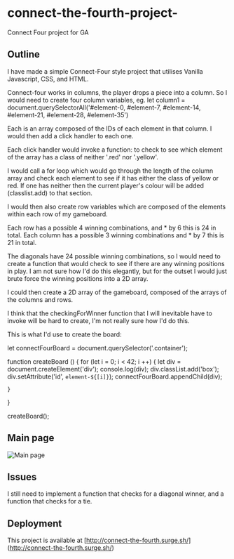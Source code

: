 # connect-the-fourth-project-
Connect Four project for GA

## Outline 
I have made a simple Connect-Four style project that utilises Vanilla Javascript, CSS, and HTML.  

Connect-four works in columns, the player drops a piece into a column. So I would need to create four column variables, 
	eg. let column1 = document.querySelectorAll('#element-0, #element-7, #element-14, #element-21, #element-28, #element-35')

Each is an array composed of the IDs of each element in that column. I would then add a click handler to each one. 

Each click handler would invoke a function: to check to see which element of the array has a class of neither '.red' nor '.yellow'.

I would call a for loop which would go through the length of the column array and check each element to see if it has either the class of yellow or red. 
If one has neither then the current player's colour will be added (classlist.add) to that section. 

I would then also create row variables which are composed of the elements within each row of my gameboard. 

Each row has a possible 4 winning combinations, and * by 6 this is 24 in total. 
Each column has a possible 3 winning combinations and * by 7 this is 21 in total. 

The diagonals have 24 possible winning combinations, so I would need to create a function that would check to see if there are any winning positions in play. 
I am not sure how I'd do this elegantly, but for the outset I would just brute force the winning positions into a 2D array. 

I could then create a 2D array of the gameboard, composed of the arrays of the columns and rows.

I think that the checkingForWinner function that I will inevitable have to invoke will be hard to create, I'm not really sure how I'd do this. 

This is what I'd use to create the board: 

let connectFourBoard = document.querySelector('.container');

function createBoard () { 
	for (let i = 0; i < 42; i ++) {
		let div = document.createElement('div');
		console.log(div);
		div.classList.add('box');
		div.setAttribute('id', `element-${[i]}`);
		connectFourBoard.appendChild(div);

	}
}

createBoard();

## Main page 

![Main page](mainpage)

## Issues

I still need to implement a function that checks for a diagonal winner, and a function that checks for a tie.


## Deployment 

This project is available at [http://connect-the-fourth.surge.sh/] (http://connect-the-fourth.surge.sh/)
